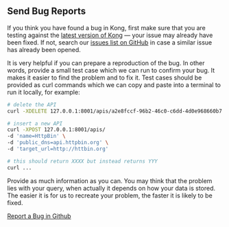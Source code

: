 ## Send Bug Reports

If you think you have found a bug in Kong, first make sure that you are testing against the [latest version of Kong](/download) &mdash; your issue may already have been fixed. If not, search our [issues list on GitHub](https://github.com/Mashape/kong/issues) in case a similar issue has already been opened.

It is very helpful if you can prepare a reproduction of the bug. In other words, provide a small test case which we can run to confirm your bug. It makes it easier to find the problem and to fix it. Test cases should be provided as curl commands which we can copy and paste into a terminal to run it locally, for example:

```bash
# delete the API
curl -XDELETE 127.0.0.1:8001/apis/a2e8fccf-96b2-46c0-c6dd-4d0e968660b7

# insert a new API
curl -XPOST 127.0.0.1:8001/apis/
-d 'name=HttpBin' \
-d 'public_dns=api.httpbin.org' \
-d 'target_url=http://httbin.org'

# this should return XXXX but instead returns YYY
curl ...
```

Provide as much information as you can. You may think that the problem lies with your query, when actually it depends on how your data is stored. The easier it is for us to recreate your problem, the faster it is likely to be fixed.

<a href="https://github.com/Mashape/kong/issues/new" class="button button-primary button-large">Report a Bug in Github</a>
